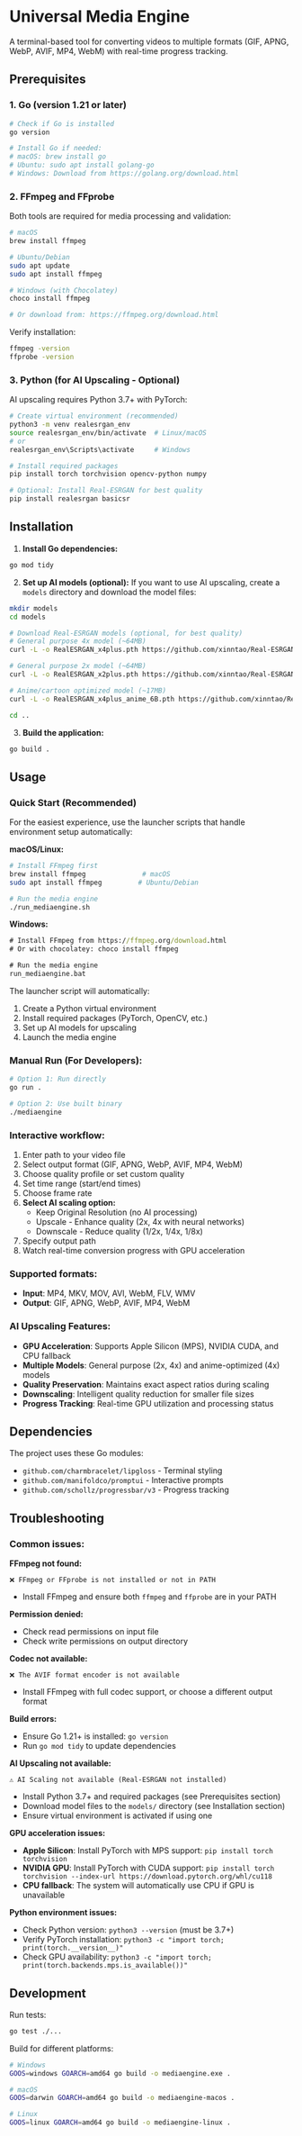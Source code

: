 # Universal Media Engine

A terminal-based tool for converting videos to multiple formats (GIF, APNG, WebP, AVIF, MP4, WebM) with real-time progress tracking.

## Prerequisites

### 1. Go (version 1.21 or later)
```bash
# Check if Go is installed
go version

# Install Go if needed:
# macOS: brew install go
# Ubuntu: sudo apt install golang-go
# Windows: Download from https://golang.org/download.html
```

### 2. FFmpeg and FFprobe
Both tools are required for media processing and validation:

```bash
# macOS
brew install ffmpeg

# Ubuntu/Debian
sudo apt update
sudo apt install ffmpeg

# Windows (with Chocolatey)
choco install ffmpeg

# Or download from: https://ffmpeg.org/download.html
```

Verify installation:
```bash
ffmpeg -version
ffprobe -version
```

### 3. Python (for AI Upscaling - Optional)
AI upscaling requires Python 3.7+ with PyTorch:

```bash
# Create virtual environment (recommended)
python3 -m venv realesrgan_env
source realesrgan_env/bin/activate  # Linux/macOS
# or
realesrgan_env\Scripts\activate     # Windows

# Install required packages
pip install torch torchvision opencv-python numpy

# Optional: Install Real-ESRGAN for best quality
pip install realesrgan basicsr
```

## Installation

1. **Install Go dependencies:**
```bash
go mod tidy
```

2. **Set up AI models (optional):**
If you want to use AI upscaling, create a `models` directory and download the model files:
```bash
mkdir models
cd models

# Download Real-ESRGAN models (optional, for best quality)
# General purpose 4x model (~64MB)
curl -L -o RealESRGAN_x4plus.pth https://github.com/xinntao/Real-ESRGAN/releases/download/v0.1.0/RealESRGAN_x4plus.pth

# General purpose 2x model (~64MB)  
curl -L -o RealESRGAN_x2plus.pth https://github.com/xinntao/Real-ESRGAN/releases/download/v0.2.1/RealESRGAN_x2plus.pth

# Anime/cartoon optimized model (~17MB)
curl -L -o RealESRGAN_x4plus_anime_6B.pth https://github.com/xinntao/Real-ESRGAN/releases/download/v0.2.2.4/RealESRGAN_x4plus_anime_6B.pth

cd ..
```

3. **Build the application:**
```bash
go build .
```

## Usage

### Quick Start (Recommended)
For the easiest experience, use the launcher scripts that handle environment setup automatically:

**macOS/Linux:**
```bash
# Install FFmpeg first
brew install ffmpeg              # macOS
sudo apt install ffmpeg         # Ubuntu/Debian

# Run the media engine
./run_mediaengine.sh
```

**Windows:**
```cmd
# Install FFmpeg from https://ffmpeg.org/download.html
# Or with chocolatey: choco install ffmpeg

# Run the media engine
run_mediaengine.bat
```

The launcher script will automatically:
1. Create a Python virtual environment
2. Install required packages (PyTorch, OpenCV, etc.)
3. Set up AI models for upscaling
4. Launch the media engine

### Manual Run (For Developers):
```bash
# Option 1: Run directly
go run .

# Option 2: Use built binary
./mediaengine
```

### Interactive workflow:
1. Enter path to your video file
2. Select output format (GIF, APNG, WebP, AVIF, MP4, WebM)
3. Choose quality profile or set custom quality
4. Set time range (start/end times)
5. Choose frame rate
6. **Select AI scaling option:**
   - Keep Original Resolution (no AI processing)
   - Upscale - Enhance quality (2x, 4x with neural networks)
   - Downscale - Reduce quality (1/2x, 1/4x, 1/8x)
7. Specify output path
8. Watch real-time conversion progress with GPU acceleration

### Supported formats:
- **Input**: MP4, MKV, MOV, AVI, WebM, FLV, WMV
- **Output**: GIF, APNG, WebP, AVIF, MP4, WebM

### AI Upscaling Features:
- **GPU Acceleration**: Supports Apple Silicon (MPS), NVIDIA CUDA, and CPU fallback
- **Multiple Models**: General purpose (2x, 4x) and anime-optimized (4x) models
- **Quality Preservation**: Maintains exact aspect ratios during scaling
- **Downscaling**: Intelligent quality reduction for smaller file sizes
- **Progress Tracking**: Real-time GPU utilization and processing status

## Dependencies

The project uses these Go modules:
- `github.com/charmbracelet/lipgloss` - Terminal styling
- `github.com/manifoldco/promptui` - Interactive prompts  
- `github.com/schollz/progressbar/v3` - Progress tracking

## Troubleshooting

### Common issues:

**FFmpeg not found:**
```
❌ FFmpeg or FFprobe is not installed or not in PATH
```
- Install FFmpeg and ensure both `ffmpeg` and `ffprobe` are in your PATH

**Permission denied:**
- Check read permissions on input file
- Check write permissions on output directory

**Codec not available:**
```
❌ The AVIF format encoder is not available
```
- Install FFmpeg with full codec support, or choose a different output format

**Build errors:**
- Ensure Go 1.21+ is installed: `go version`
- Run `go mod tidy` to update dependencies

**AI Upscaling not available:**
```
⚠️ AI Scaling not available (Real-ESRGAN not installed)
```
- Install Python 3.7+ and required packages (see Prerequisites section)
- Download model files to the `models/` directory (see Installation section)
- Ensure virtual environment is activated if using one

**GPU acceleration issues:**
- **Apple Silicon**: Install PyTorch with MPS support: `pip install torch torchvision`
- **NVIDIA GPU**: Install PyTorch with CUDA support: `pip install torch torchvision --index-url https://download.pytorch.org/whl/cu118`
- **CPU fallback**: The system will automatically use CPU if GPU is unavailable

**Python environment issues:**
- Check Python version: `python3 --version` (must be 3.7+)
- Verify PyTorch installation: `python3 -c "import torch; print(torch.__version__)"`
- Check GPU availability: `python3 -c "import torch; print(torch.backends.mps.is_available())"`

## Development

Run tests:
```bash
go test ./...
```

Build for different platforms:
```bash
# Windows
GOOS=windows GOARCH=amd64 go build -o mediaengine.exe .

# macOS
GOOS=darwin GOARCH=amd64 go build -o mediaengine-macos .

# Linux
GOOS=linux GOARCH=amd64 go build -o mediaengine-linux .
```